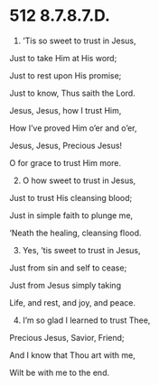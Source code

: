 # 512 8.7.8.7.D.

1.  ’Tis so sweet to trust in Jesus,

Just to take Him at His word;

Just to rest upon His promise;

Just to know, Thus saith the Lord.

Jesus, Jesus, how I trust Him,

How I’ve proved Him o’er and o’er,

Jesus, Jesus, Precious Jesus!

O for grace to trust Him more.

2.  O how sweet to trust in Jesus,

Just to trust His cleansing blood;

Just in simple faith to plunge me,

‘Neath the healing, cleansing flood.

3.  Yes, ’tis sweet to trust in Jesus,

Just from sin and self to cease;

Just from Jesus simply taking

Life, and rest, and joy, and peace.

4.  I’m so glad I learned to trust Thee,

Precious Jesus, Savior, Friend;

And I know that Thou art with me,

Wilt be with me to the end.

